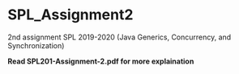 # SPL_Assignment2
2nd assignment SPL 2019-2020 (Java Generics, Concurrency, and Synchronization)

__Read SPL201-Assignment-2.pdf for more explaination__
